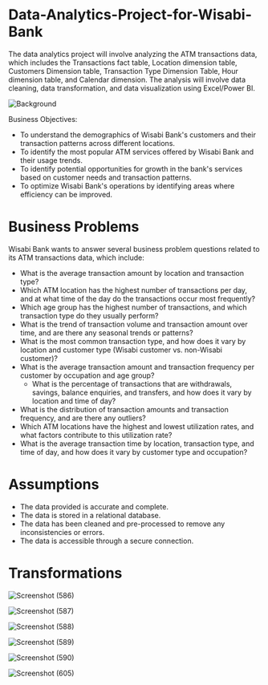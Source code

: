 # Data-Analytics-Project-for-Wisabi-Bank
The data analytics project will involve analyzing the ATM transactions data, which includes the Transactions fact table, Location dimension table, Customers Dimension table, Transaction Type Dimension Table, Hour dimension table, and Calendar dimension. The analysis will involve data cleaning, data transformation, and data visualization using Excel/Power BI.

![Background](https://github.com/Mathex7/Data-Analytics-Project-for-Wisabi-Bank/assets/106633060/8d0e88ea-83b4-4187-adae-8fb6442fc599)


Business Objectives: 
* To understand the demographics of Wisabi Bank's customers and their transaction patterns across different locations.
*	To identify the most popular ATM services offered by Wisabi Bank and their usage trends.
*	To identify potential opportunities for growth in the bank's services based on customer needs and transaction patterns.
* To optimize Wisabi Bank's operations by identifying areas where efficiency can be improved.

 # Business Problems
Wisabi Bank wants to answer several business problem questions related to its ATM transactions data, which include:
*	What is the average transaction amount by location and transaction type?
*	Which ATM location has the highest number of transactions per day, and at what time of the day do the transactions occur most frequently?
 *	Which age group has the highest number of transactions, and which transaction type do they usually perform?
*	What is the trend of transaction volume and transaction amount over time, and are there any seasonal trends or patterns?
  * What is the most common transaction type, and how does it vary by location and customer type (Wisabi customer vs. non-Wisabi customer)?
* What is the average transaction amount and transaction frequency per customer by occupation and age group?
  *	What is the percentage of transactions that are withdrawals, savings, balance enquiries, and transfers, and how does it vary by location and time of day?
*	What is the distribution of transaction amounts and transaction frequency, and are there any outliers?
* Which ATM locations have the highest and lowest utilization rates, and what factors contribute to this utilization rate?
*	What is the average transaction time by location, transaction type, and time of day, and how does it vary by customer type and occupation?

  # Assumptions
*	The data provided is accurate and complete.
*	The data is stored in a relational database.
*	The data has been cleaned and pre-processed to remove any inconsistencies or errors.
*	The data is accessible through a secure connection.

  # Transformations
  ![Screenshot (586)](https://github.com/Mathex7/Data-Analytics-Project-for-Wisabi-Bank/assets/106633060/78c4cec6-d8d0-45c9-ba46-9d232c9923db)

  ![Screenshot (587)](https://github.com/Mathex7/Data-Analytics-Project-for-Wisabi-Bank/assets/106633060/7720fbaf-e4ff-40e5-8061-90d34b883eff)

  ![Screenshot (588)](https://github.com/Mathex7/Data-Analytics-Project-for-Wisabi-Bank/assets/106633060/b7102c83-72f2-4022-9636-1aad1142d110)

![Screenshot (589)](https://github.com/Mathex7/Data-Analytics-Project-for-Wisabi-Bank/assets/106633060/fc964989-3fe5-49e3-84be-8f745362b9f9)

![Screenshot (590)](https://github.com/Mathex7/Data-Analytics-Project-for-Wisabi-Bank/assets/106633060/0128ac0e-5a43-4e35-89d6-db5f690de4ce)

![Screenshot (605)](https://github.com/Mathex7/Data-Analytics-Project-for-Wisabi-Bank/assets/106633060/46532e94-d5f9-4d87-ac7e-1df89b302643)










  

  

